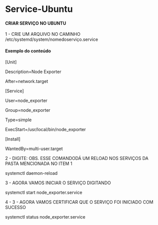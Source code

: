 # Service-Ubuntu

#### CRIAR SERVIÇO NO UBUNTU

1 - CRIE UM ARQUIVO NO CAMINHO /etc/systemd/system/nomedoserviço.service

#### Exemplo do conteúdo

[Unit]

Description=Node Exporter

After=network.target

[Service]

User=node_exporter

Group=node_exporter

Type=simple

ExecStart=/usr/local/bin/node_exporter

[Install]

WantedBy=multi-user.target

2 - DIGITE:
OBS. ESSE COMANDODÁ UM RELOAD NOS SERVIÇOS DA PASTA MENCIONADA NO ITEM 1

systemctl daemon-reload  

3 - AGORA VAMOS INICIAR O SERVIÇO DIGITANDO

systemctl start node_exporter.service

4 - 3 - AGORA VAMOS CERTIFICAR QUE O SERVIÇO FOI INICIADO COM SUCESSO

systemctl status node_exporter.service


